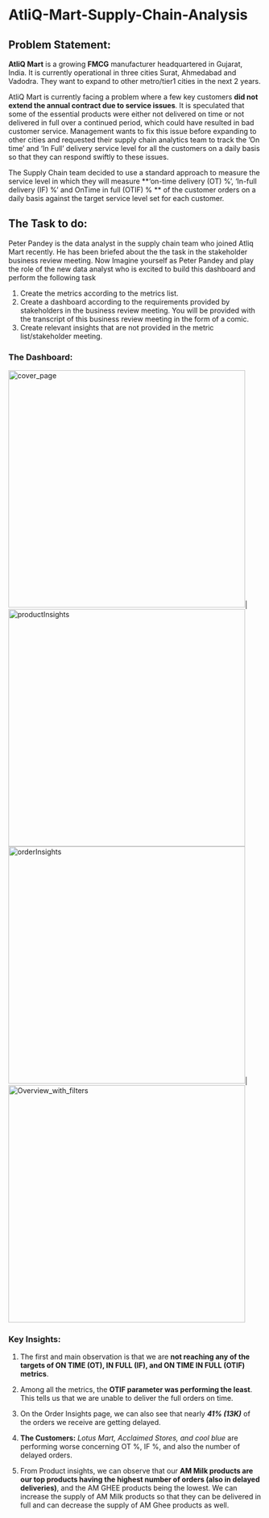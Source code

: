 # AtliQ-Mart-Supply-Chain-Analysis

## Problem Statement:
**AtliQ Mart** is a growing **FMCG** manufacturer headquartered in Gujarat, India. It is currently operational in three cities Surat, Ahmedabad and Vadodra. They want to expand to other metro/tier1 cities in the next 2 years.

AtliQ Mart is currently facing a problem where a few key customers **did not extend the annual contract due to service issues**. It is speculated that some of the essential products were either not delivered on time or not delivered in full over a continued period, which could have resulted in bad customer service. Management wants to fix this issue before expanding to other cities and requested their supply chain analytics team to track the ’On time’ and ‘In Full’ delivery service level for all the customers on a daily basis so that they can respond swiftly to these issues.

The Supply Chain team decided to use a standard approach to measure the service level in which they will measure **‘on-time delivery (OT) %’, ‘In-full delivery (IF) %’ and OnTime in full (OTIF) % ** of the customer orders on a daily basis against the target service level set for each customer.

## The Task to do:
Peter Pandey is the data analyst in the supply chain team who joined Atliq Mart recently. He has been briefed about the the task in the stakeholder business review meeting. Now Imagine yourself as Peter Pandey and play the role of the new data analyst who is excited to build this dashboard and perform the following task

1. Create the metrics according to the metrics list.
2. Create a dashboard according to the requirements provided by stakeholders in the business review meeting. You will be provided with the transcript of this business review meeting in the form of a comic.
3. Create relevant insights that are not provided in the metric list/stakeholder meeting.

### The Dashboard:
<img width="470" alt="cover_page" src="https://user-images.githubusercontent.com/88147205/200592539-22587a01-628a-4015-9690-cf2b227d1810.PNG">| <img width="470" alt="productInsights" src="https://user-images.githubusercontent.com/88147205/200592732-e5413495-41de-4c9c-94e2-53e20b2486ee.PNG">
<img width="470" alt="orderInsights" src="https://user-images.githubusercontent.com/88147205/200592725-f59b645b-993d-4f7b-8436-1fa9f2a61ae9.PNG">| <img width="470" alt="Overview_with_filters" src="https://user-images.githubusercontent.com/88147205/200596021-c4d51bcf-1cb9-4b9b-a5c8-7f191b3dea8d.PNG">

### Key Insights:

1. The first and main observation is that we are **not reaching any of the targets of ON TIME (OT), IN FULL (IF), and ON TIME IN FULL (OTIF) metrics**.

2. Among all the metrics, the **OTIF parameter was performing the least**. This tells us that we are unable to deliver the full orders on time.

3. On the Order Insights page, we can also see that nearly ***41% (13K)*** of the orders we receive are getting delayed.

4. **The Customers:** *Lotus Mart, Acclaimed Stores, and cool blue* are performing worse concerning OT %, IF %, and also the number of delayed orders.

5. From Product insights, we can observe that our **AM Milk products are our top products having the highest number of orders (also in delayed deliveries)**, and the AM GHEE products being the lowest. We can increase the supply of AM Milk products so that they can be delivered in full and can decrease the supply of AM Ghee products as well.

